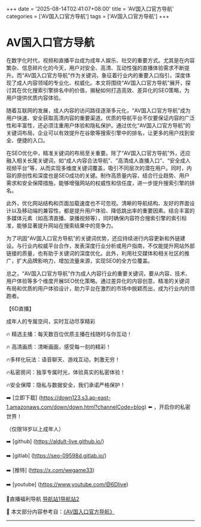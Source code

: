 +++
date = '2025-08-14T02:41:07+08:00'
title = 'AV国入口官方导航'
categories = ['AV国入口官方导航']
tags = ['AV国入口官方导航']
+++

# AV国入口官方导航

在数字化时代，视频和直播平台成为成年人娱乐、社交的重要方式。尤其是在内容繁杂、信息碎片化的今天，用户对安全、高清、互动性强的直播体验需求不断提升。而“AV国入口官方导航”作为关键词，象征着行业内的重要入口指引，深度体现了成人内容领域的专业化、权威化。本文将围绕“AV国入口官方导航”展开，探讨其在优化搜索引擎排名中的价值，揭秘如何打造高效、差异化的SEO策略，为用户提供优质内容体验。

随着互联网的发展，成人内容的访问路径逐渐多元化，“AV国入口官方导航”成为用户快速、安全获取高清内容的重要渠道。优质的导航平台不仅要保证内容的广泛性和丰富性，还必须注重用户体验和隐私保护。通过优化“AV国入口官方导航”的关键词布局，企业可以有效提升在谷歌等搜索引擎中的排名，让更多的用户找到安全、便捷的入口。

在SEO优化中，精准关键词的布局至关重要。除了“AV国入口官方导航”外，还应融入相关长尾关键词，如“成人内容合法导航”、“高清成人直播入口”、“安全成人视频平台”等，从而实现多维度关键词覆盖，吸引不同层次的潜在用户。同时，内容的原创性和深度也是SEO成功的关键。制作高质量内容，结合行业趋势、用户需求和安全保障措施，能够增强网站的权威性和信任度，进一步提升搜索引擎的排名。

此外，优化网站结构和页面加载速度也不可忽视。清晰的导航结构、友好的界面设计以及移动端的兼容性，都是提升用户体验、降低跳出率的重要因素。结合丰富的多媒体元素（如高清直播、录播视频等），同时确保内容符合搜索引擎的索引标准，能够显著提升网站在搜索结果中的竞争力。

为了巩固“AV国入口官方导航”的关键词优势，还应持续进行内容更新和外链建设。与行业内权威平台合作，发表深度行业分析或用户指南，不仅能提升网站外部链接的质量，也有助于关键词的深度优化。此外，利用社交媒体和相关社区的推广，扩大品牌影响力，增加流量来源，实现SEO的全方位覆盖。

总之，“AV国入口官方导航”作为成人内容行业的重要关键词，要从内容、技术、用户体验等多个维度开展SEO优化策略。通过差异化的内容创意、精准的关键词布局和优质的用户体验设计，助力平台在激烈的市场中脱颖而出，成为行业内的领跑者。

【6D直播】

成年人的专属空间，实时互动尽享精彩

🔥 精选主播：每天数百位优质主播在线随时与你互动！

🔥 高清画质：清晰画面，感受每一刻的精彩！

🔥多样化玩法：语音聊天、游戏互动，刺激无穷！

🔥私密房间：独享专属时光，体验真实的私密体验！

🔥安全保障：隐私与数据安全，我们承诺严格保护！

➡️ [立即下载] (https://down123.s3.ap-east-1.amazonaws.com/down/down.html?channelCode=blog) ⬅️ ，开启你的私密世界！

（仅限18岁以上成年人）

➡️ [github] (https://aldult-live.github.io/)

➡️ [gitlab] (https://seo-09598d.gitlab.io/)

➡️ [推特] (https://x.com/wegame33)

➡️ [youtube] (https://www.youtube.com/@6Dlive)

🔞直播福利导航   [导航站1](https://webstack-86085a.gitlab.io/)[导航站2](https://onlygit123-2.github.io/)


📘 本文部分内容参考自：[《AV国入口官方导航》](https://webstack-hugo-1.pages.dev/)

---
